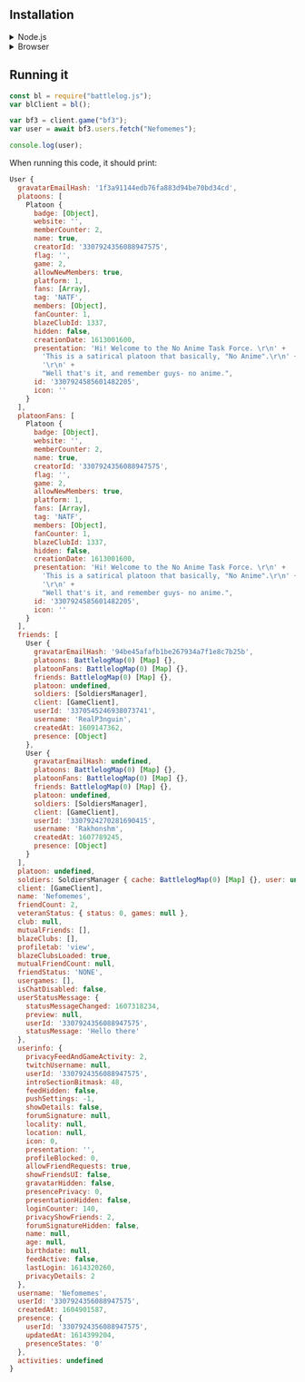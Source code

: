 ## Installation

<details>

<summary><bold>Node.js</bold></summary>
<br/>

If you are installing battlelog.js in a Node.js environment:

<details>

  <summary>NPM (not yet available)</summary>
<br/>
If you want to install this trough the NPM registry.

```bash
npm i battlelog.js
```

Or if you use Yarn:

```bash
yarn add battlelog.js
```

Note that this library isn't available on NPM yet. But in the mean time, you can
install it trough GitHub.

</details>
<details>
<summary>GitHub</summary>
<br/>

```bash
npm i Nefomemes/battlelog.js
```

Or if you use Yarn:

```
yarn add https://github.com/Nefomemes/battlelog.js.git
```

(I'm not quite sure whether this is right lol)

</details>
</details>

<details>

<summary>Browser</summary>

</details>

## Running it

```js
const bl = require("battlelog.js");
var blClient = bl();

var bf3 = client.game("bf3");
var user = await bf3.users.fetch("Nefomemes");

console.log(user);
```

When running this code, it should print:

```js
User {
  gravatarEmailHash: '1f3a91144edb76fa883d94be70bd34cd',
  platoons: [
    Platoon {
      badge: [Object],
      website: '',
      memberCounter: 2,
      name: true,
      creatorId: '3307924356088947575',
      flag: '',
      game: 2,
      allowNewMembers: true,
      platform: 1,
      fans: [Array],
      tag: 'NATF',
      members: [Object],
      fanCounter: 1,
      blazeClubId: 1337,
      hidden: false,
      creationDate: 1613001600,
      presentation: 'Hi! Welcome to the No Anime Task Force. \r\n' +
        'This is a satirical platoon that basically, "No Anime".\r\n' +
        '\r\n' +
        "Well that's it, and remember guys- no anime.",
      id: '3307924585601482205',
      icon: ''
    }
  ],
  platoonFans: [
    Platoon {
      badge: [Object],
      website: '',
      memberCounter: 2,
      name: true,
      creatorId: '3307924356088947575',
      flag: '',
      game: 2,
      allowNewMembers: true,
      platform: 1,
      fans: [Array],
      tag: 'NATF',
      members: [Object],
      fanCounter: 1,
      blazeClubId: 1337,
      hidden: false,
      creationDate: 1613001600,
      presentation: 'Hi! Welcome to the No Anime Task Force. \r\n' +
        'This is a satirical platoon that basically, "No Anime".\r\n' +
        '\r\n' +
        "Well that's it, and remember guys- no anime.",
      id: '3307924585601482205',
      icon: ''
    }
  ],
  friends: [
    User {
      gravatarEmailHash: '94be45afafb1be267934a7f1e8c7b25b',
      platoons: BattlelogMap(0) [Map] {},
      platoonFans: BattlelogMap(0) [Map] {},
      friends: BattlelogMap(0) [Map] {},
      platoon: undefined,
      soldiers: [SoldiersManager],
      client: [GameClient],
      userId: '3370545246938073741',
      username: 'RealP3nguin',
      createdAt: 1609147362,
      presence: [Object]
    },
    User {
      gravatarEmailHash: undefined,
      platoons: BattlelogMap(0) [Map] {},
      platoonFans: BattlelogMap(0) [Map] {},
      friends: BattlelogMap(0) [Map] {},
      platoon: undefined,
      soldiers: [SoldiersManager],
      client: [GameClient],
      userId: '3307924270281690415',
      username: 'Rakhonshm',
      createdAt: 1607789245,
      presence: [Object]
    }
  ],
  platoon: undefined,
  soldiers: SoldiersManager { cache: BattlelogMap(0) [Map] {}, user: undefined },
  client: [GameClient],
  name: 'Nefomemes',
  friendCount: 2,
  veteranStatus: { status: 0, games: null },
  club: null,
  mutualFriends: [],
  blazeClubs: [],
  profiletab: 'view',
  blazeClubsLoaded: true,
  mutualFriendCount: null,
  friendStatus: 'NONE',
  usergames: [],
  isChatDisabled: false,
  userStatusMessage: {
    statusMessageChanged: 1607318234,
    preview: null,
    userId: '3307924356088947575',
    statusMessage: 'Hello there'
  },
  userinfo: {
    privacyFeedAndGameActivity: 2,
    twitchUsername: null,
    userId: '3307924356088947575',
    introSectionBitmask: 48,
    feedHidden: false,
    pushSettings: -1,
    showDetails: false,
    forumSignature: null,
    locality: null,
    location: null,
    icon: 0,
    presentation: '',
    profileBlocked: 0,
    allowFriendRequests: true,
    showFriendsUI: false,
    gravatarHidden: false,
    presencePrivacy: 0,
    presentationHidden: false,
    loginCounter: 140,
    privacyShowFriends: 2,
    forumSignatureHidden: false,
    name: null,
    age: null,
    birthdate: null,
    feedActive: false,
    lastLogin: 1614320260,
    privacyDetails: 2
  },
  username: 'Nefomemes',
  userId: '3307924356088947575',
  createdAt: 1604901587,
  presence: {
    userId: '3307924356088947575',
    updatedAt: 1614399204,
    presenceStates: '0'
  },
  activities: undefined
}
```

